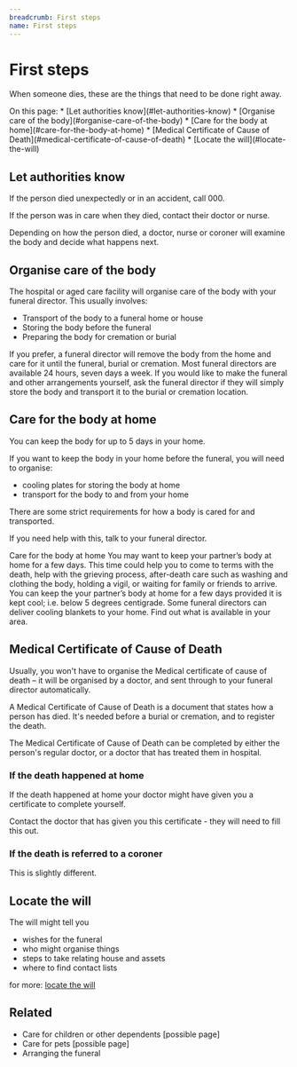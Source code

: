 ```yaml
---
breadcrumb: First steps
name: First steps
---
```


First steps
===========================

<!--
  Light:  <p class="au-callout">
  Dark:   <p class="au-callout au-callout--dark">
-->

<p class="au-callout" aria-label="Callout description1">
When someone dies, these are the things that need to be done right away.
</p>
On this page:
* [Let authorities know](#let-authorities-know)
* [Organise care of the body](#organise-care-of-the-body)
* [Care for the body at home](#care-for-the-body-at-home)
* [Medical Certificate of Cause of Death](#medical-certificate-of-cause-of-death)
* [Locate the will](#locate-the-will)


## Let authorities know

If the person died unexpectedly or in an accident, call 000.

If the person was in care when they died, contact their doctor or nurse.

Depending on how the person died, a doctor, nurse or coroner will examine the body and decide what happens next.

<!--   adapted from NZ content    -->

## Organise care of the body

The hospital or aged care facility will organise care of the body with your funeral director. This usually involves:  

* Transport of the body to a funeral home or house
* Storing the body before the funeral
* Preparing the body for cremation or burial

If you prefer, a funeral director will remove
the body from the home and care for it until
the funeral, burial or cremation. Most funeral
directors are available 24 hours, seven days a
week.
If you would like to make the funeral and
other arrangements yourself, ask the funeral
director if they will simply store the body
and transport it to the burial or cremation
location.
<!-- COTA Vic care for the body (page 3) https://www.moneysmart.gov.au/media/561071/death-of-a-partner-v3pdf.pdf -->

<!-- If you don't have a funeral director... I am uncertain that this is necessary in this content. Obviously there is some necessity to do this in the long term, but as such a small segment I don't think it's high-value -->


## Care for the body at home
You can keep the body for up to 5 days in your home.

If you want to keep the body in your home before the funeral, you will need to organise:

 * cooling plates for storing the body at home  
 * transport for the body to and from your home

 There are some strict requirements for how a body is cared for and transported.

 If you need help with this, talk to your funeral director.

 Care for the body at home
 You may want to keep your partner’s body at
 home for a few days. This time could help you
 to come to terms with the death, help with
 the grieving process, after-death care such as
 washing and clothing the body, holding a vigil,
 or waiting for family or friends to arrive.
 You can keep the your partner’s body at
 home for a few days provided it is kept cool;
 i.e. below 5 degrees centigrade.
 Some funeral directors can deliver cooling
 blankets to your home. Find out what is
 available in your area.

 <!-- COTA Vic care for the body (page 3) https://www.moneysmart.gov.au/media/561071/death-of-a-partner-v3pdf.pdf --> 

## Medical Certificate of Cause of Death

<!--
  Light:  <p class="au-callout">
  Dark:   <p class="au-callout au-callout--dark">
-->

<p class="au-callout" aria-label="Callout description1">
Usually, you won't have to organise the Medical certificate of cause of death – it will be organised by a doctor, and sent through to your funeral director automatically.
</p>

A Medical Certificate of Cause of Death is a document that states how a person has died. It's needed before a burial or cremation, and to register the death.

The Medical Certificate of Cause of Death can be completed by either the person's regular doctor, or a doctor that has treated them in hospital.

### If the death happened at home
If the death happened at home your doctor might have given you a certificate to complete yourself.

Contact the doctor that has given you this certificate - they will need to fill this out.

### If the death is referred to a coroner

This is slightly different.

## Locate the will

The will might tell you
* wishes for the funeral
* who might organise things
* steps to take relating house and assets
* where to find contact lists

for more: [locate the will](wills-and-inheritance/wills)

## Related

* Care for children or other dependents [possible page]
* Care for pets [possible page]
* Arranging the funeral
